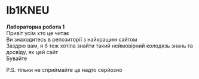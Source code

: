 # lb1KNEU
<b>Лабораторна робота 1</b> <br>
Привіт усім хто це читає<br>
Ви знаходитесь в репозиторії з найкращим сайтом <br>
Заздрю вам, я б теж хотіла знайти такий неймовірний колодязь знань та досвіду, як цей сайт <br>
Бувайте <br>


P.S. тільки не сприймайте це надто серйозно 
